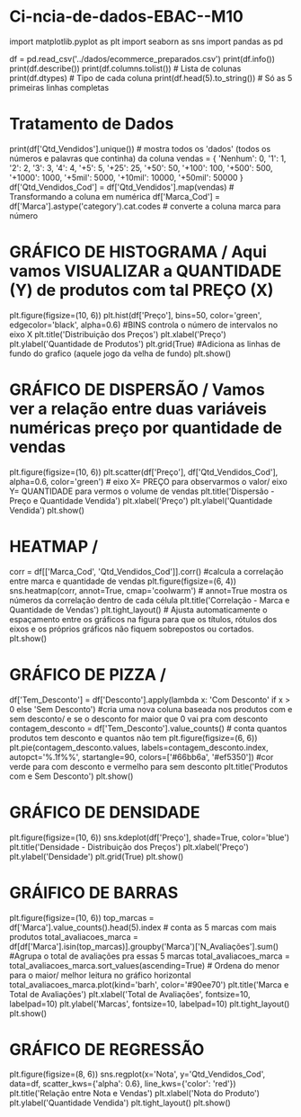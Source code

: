 # Ci-ncia-de-dados-EBAC--M10
import matplotlib.pyplot as plt
import seaborn as sns
import pandas as pd

df = pd.read_csv('../dados/ecommerce_preparados.csv')
print(df.info())
print(df.describe())
print(df.columns.tolist())        # Lista de colunas
print(df.dtypes)                  # Tipo de cada coluna
print(df.head(5).to_string())     # Só as 5 primeiras linhas completas


#  Tratamento de Dados
print(df['Qtd_Vendidos'].unique())  # mostra todos os 'dados' (todos os números e palavras que continha) da coluna
vendas = {
    'Nenhum': 0,
    '1': 1,
    '2': 2,
    '3': 3,
    '4': 4,
    '+5': 5,
    '+25': 25,
    '+50': 50,
    '+100': 100,
    '+500': 500,
    '+1000': 1000,
    '+5mil': 5000,
    '+10mil': 10000,
    '+50mil': 50000
}
df['Qtd_Vendidos_Cod'] = df['Qtd_Vendidos'].map(vendas)  # Transformando a coluna em numérica
df['Marca_Cod'] = df['Marca'].astype('category').cat.codes   # converte a coluna marca para número

#  GRÁFICO DE HISTOGRAMA / Aqui vamos VISUALIZAR a QUANTIDADE (Y) de produtos com tal PREÇO (X)

plt.figure(figsize=(10, 6))
plt.hist(df['Preço'], bins=50, color='green', edgecolor='black', alpha=0.6) #BINS controla o número de intervalos no eixo X
plt.title('Distribuição dos Preços')
plt.xlabel('Preço')
plt.ylabel('Quantidade de Produtos')
plt.grid(True)  #Adiciona as linhas de fundo do grafico (aquele jogo da velha de fundo)
plt.show()


#   GRÁFICO DE DISPERSÃO / Vamos ver a relação entre duas variáveis numéricas preço por quantidade de vendas
plt.figure(figsize=(10, 6))
plt.scatter(df['Preço'], df['Qtd_Vendidos_Cod'], alpha=0.6, color='green')   # eixo X= PREÇO para observarmos o valor/ eixo Y= QUANTIDADE para vermos o volume de vendas
plt.title('Dispersão - Preço e Quantidade Vendida')
plt.xlabel('Preço')
plt.ylabel('Quantidade Vendida')
plt.show()

# HEATMAP /
corr = df[['Marca_Cod', 'Qtd_Vendidos_Cod']].corr()   #calcula a correlação entre marca e quantidade de vendas
plt.figure(figsize=(6, 4))
sns.heatmap(corr, annot=True, cmap='coolwarm')   # annot=True mostra os números da correlação dentro de cada célula
plt.title('Correlação - Marca e Quantidade de Vendas')
plt.tight_layout()  #   Ajusta automaticamente o espaçamento entre os gráficos na figura para que os títulos, rótulos dos eixos e os próprios gráficos não fiquem sobrepostos ou cortados.
plt.show()

#   GRÁFICO DE PIZZA /
df['Tem_Desconto'] = df['Desconto'].apply(lambda x: 'Com Desconto' if x > 0 else 'Sem Desconto')  #cria uma nova coluna baseada nos produtos com e sem desconto/ e se o desconto for maior que 0 vai pra com desconto
contagem_desconto = df['Tem_Desconto'].value_counts()   # conta quantos produtos tem desconto e quantos não tem
plt.figure(figsize=(6, 6))
plt.pie(contagem_desconto.values, labels=contagem_desconto.index, autopct='%.1f%%', startangle=90, colors=['#66bb6a', '#ef5350'])  #cor verde para com desconto e vermelho para sem desconto
plt.title('Produtos com e Sem Desconto')
plt.show()

#   GRÁFICO DE DENSIDADE
plt.figure(figsize=(10, 6))
sns.kdeplot(df['Preço'], shade=True, color='blue')
plt.title('Densidade - Distribuição dos Preços')
plt.xlabel('Preço')
plt.ylabel('Densidade')
plt.grid(True)
plt.show()

#   GRÁIFICO DE BARRAS
plt.figure(figsize=(10, 6))
top_marcas = df['Marca'].value_counts().head(5).index   # conta as 5 marcas com mais produtos
total_avaliacoes_marca = df[df['Marca'].isin(top_marcas)].groupby('Marca')['N_Avaliações'].sum()    #Agrupa o total de avaliações pra essas 5 marcas
total_avaliacoes_marca = total_avaliacoes_marca.sort_values(ascending=True)    # Ordena do menor para o maior/ melhor leitura no gráfico horizontal
total_avaliacoes_marca.plot(kind='barh', color='#90ee70')
plt.title('Marca e Total de Avaliações')
plt.xlabel('Total de Avaliações', fontsize=10, labelpad=10)
plt.ylabel('Marcas', fontsize=10, labelpad=10)
plt.tight_layout()
plt.show()

#    GRÁFICO DE REGRESSÃO
plt.figure(figsize=(8, 6))
sns.regplot(x='Nota', y='Qtd_Vendidos_Cod', data=df, scatter_kws={'alpha': 0.6}, line_kws={'color': 'red'})
plt.title('Relação entre Nota e Vendas')
plt.xlabel('Nota do Produto')
plt.ylabel('Quantidade Vendida')
plt.tight_layout()
plt.show()
